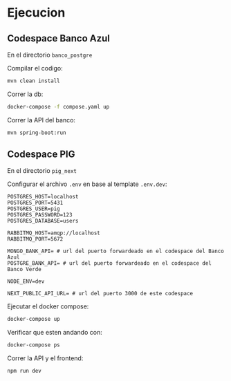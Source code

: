 # Ejecucion

## Codespace Banco Azul

En el directorio `banco_postgre`

Compilar el codigo:

```bash
mvn clean install
```

Correr la db:

```bash
docker-compose -f compose.yaml up
```

Correr la API del banco:

```bash
mvn spring-boot:run
```

## Codespace PIG

En el directorio `pig_next`

Configurar el archivo `.env` en base al template `.env.dev`:

```.env
POSTGRES_HOST=localhost
POSTGRES_PORT=5431
POSTGRES_USER=pig
POSTGRES_PASSWORD=123
POSTGRES_DATABASE=users

RABBITMQ_HOST=amqp://localhost
RABBITMQ_PORT=5672

MONGO_BANK_API= # url del puerto forwardeado en el codespace del Banco Azul
POSTGRE_BANK_API= # url del puerto forwardeado en el codespace del Banco Verde

NODE_ENV=dev

NEXT_PUBLIC_API_URL= # url del puerto 3000 de este codespace
```

Ejecutar el docker compose:

```bash
docker-compose up
```

Verificar que esten andando con:

```bash
docker-compose ps
```

Correr la API y el frontend:

```bash
npm run dev
```

